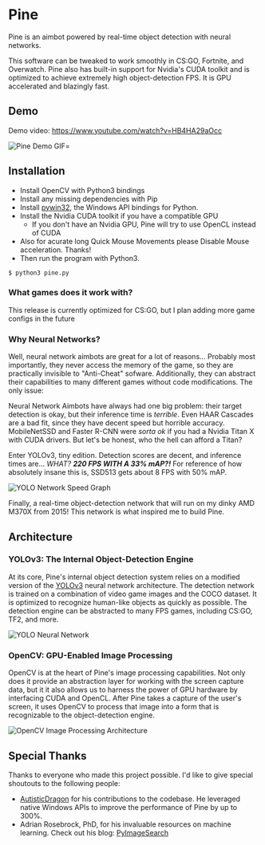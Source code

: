 # Pine
Pine is an aimbot powered by real-time object detection with neural networks.

This software can be tweaked to work smoothly in CS:GO, Fortnite, and Overwatch. Pine also has built-in support for Nvidia's CUDA toolkit and is optimized to achieve extremely high object-detection FPS. It is GPU accelerated and blazingly fast.


## Demo
Demo video: https://www.youtube.com/watch?v=HB4HA29aOcc

![Pine Demo GIF](/demo/demo.gif)=


## Installation
- Install OpenCV with Python3 bindings
- Install any missing dependencies with Pip
- Install [pywin32](https://sourceforge.net/projects/pywin32), the Windows API bindings for Python.
- Install the Nvidia CUDA toolkit if you have a compatible GPU
  - If you don't have an Nvidia GPU, Pine will try to use OpenCL instead of CUDA
- Also for acurate long Quick Mouse Movements please Disable Mouse acceleration. Thanks!
- Then run the program with Python3.
 
 `$ python3 pine.py`
 
 
 ### What games does it work with?
This release is currently optimized for CS:GO, but I plan adding more game configs in the future


### Why Neural Networks?

Well, neural network aimbots are great for a lot of reasons... Probably most importantly, they never access the memory of the game, so they are practically invisible to "Anti-Cheat" sofware. Additionally, they can abstract their capabilities to many different games without code modifications. The only issue:

Neural Network Aimbots have always had one big problem: their target detection is okay, but their inference time is *terrible*. Even HAAR Cascades are a bad fit, since they have decent speed but horrible accuracy. MobileNetSSD and Faster R-CNN were *sorta ok* if you had a Nvidia Titan X with CUDA drivers. But let's be honest, who the hell can afford a Titan?

Enter YOLOv3, tiny edition. Detection scores are decent, and inference times are... *WHAT? **220 FPS WITH A 33% mAP?!*** For reference of how absolutely insane this is, SSD513 gets about 8 FPS with 50% mAP.


![YOLO Network Speed Graph](https://i.imgur.com/NrGZOYt.png)


Finally, a real-time object-detection network that will run on my dinky AMD M370X from 2015! This network is what inspired me to build Pine.



## Architecture

### YOLOv3: The Internal Object-Detection Engine

At its core, Pine's internal object detection system relies on a modified version of the [YOLOv3](https://pjreddie.com/media/files/papers/YOLOv3.pdf) neural network architecture. The detection network is trained on a combination of video game images and the COCO dataset. It is optimized to recognize human-like objects as quickly as possible. The detection engine can be abstracted to many FPS games, including CS:GO, TF2, and more.

![YOLO Neural Network](https://i.imgur.com/0edTFBP.jpg)


### OpenCV: GPU-Enabled Image Processing

OpenCV is at the heart of Pine's image processing capabilities. Not only does it provide an abstraction layer for working with the screen capture data, but it it also allows us to harness the power of GPU hardware by interfacing CUDA and OpenCL. After Pine takes a capture of the user's screen, it uses OpenCV to process that image into a form that is recognizable to the object-detection engine.

![OpenCV Image Processing Architecture](https://i.imgur.com/n3LgS6T.png)

## Special Thanks
Thanks to everyone who made this project possible. I'd like to give special shoutouts to the following people:
 - [AutisticDragon](https://github.com/AutisticDragon) for his contributions to the codebase. He leveraged native Windows APIs to improve the performance of Pine by up to 300%.
 - Adrian Rosebrock, PhD, for his invaluable resources on machine learning. Check out his blog: [PyImageSearch](https://www.pyimagesearch.com)
